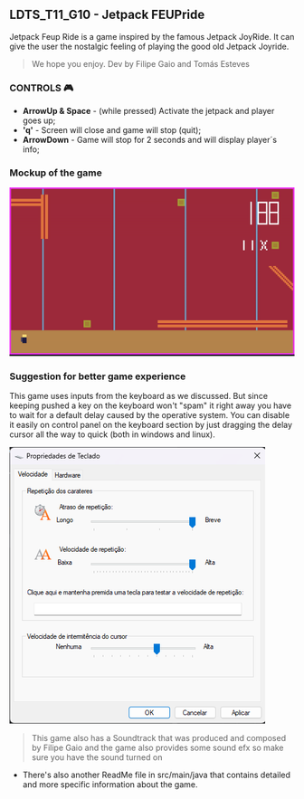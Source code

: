## LDTS_T11_G10 - Jetpack FEUPride

Jetpack Feup Ride is a game inspired by the famous Jetpack JoyRide. It can give the user the nostalgic feeling of playing the good old Jetpack Joyride.
>We hope you enjoy. Dev by Filipe Gaio and Tomás Esteves
> 
### CONTROLS 🎮

* **ArrowUp & Space** - (while pressed) Activate the jetpack and player goes up;
* **'q'** - Screen will close and game will stop (quit);
* **ArrowDown** - Game will stop for 2 seconds and will display player´s info;


### Mockup of the game

![Jetpack FEUPride](docs/Jetpack.gif)

### Suggestion for better game experience

This game uses inputs from the keyboard as we discussed. But since keeping pushed a key on the keyboard won't "spam" it right away you have to wait for a default delay caused by the operative system. You can disable it easily on control panel on the keyboard section by just dragging the delay cursor all the way to quick (both in windows and linux).

![KeyboardDefenitions](docs/RemoveInputDelayWindows.png)

> This game also has a Soundtrack that was produced and composed by Filipe Gaio and the game also provides some sound efx so make sure you have the sound turned on

+ There's also another ReadMe file in src/main/java that contains detailed and more specific information about the game.
